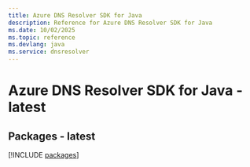 ```yaml
---
title: Azure DNS Resolver SDK for Java
description: Reference for Azure DNS Resolver SDK for Java
ms.date: 10/02/2025
ms.topic: reference
ms.devlang: java
ms.service: dnsresolver
---
```

# Azure DNS Resolver SDK for Java - latest
## Packages - latest
[!INCLUDE [packages](dns-resolver-index.md)]